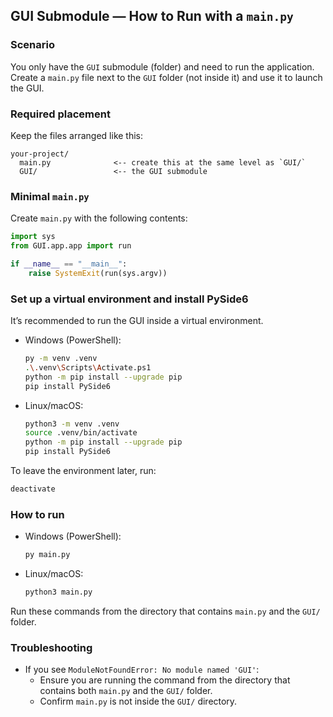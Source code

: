 ## GUI Submodule — How to Run with a `main.py`

### Scenario
You only have the `GUI` submodule (folder) and need to run the application. Create a `main.py` file next to the `GUI` folder (not inside it) and use it to launch the GUI.

### Required placement
Keep the files arranged like this:

```
your-project/
  main.py              <-- create this at the same level as `GUI/`
  GUI/                 <-- the GUI submodule
```

### Minimal `main.py`
Create `main.py` with the following contents:

```python
import sys
from GUI.app.app import run

if __name__ == "__main__":
    raise SystemExit(run(sys.argv))
```

### Set up a virtual environment and install PySide6
It’s recommended to run the GUI inside a virtual environment.

- Windows (PowerShell):
  ```bash
  py -m venv .venv
  .\.venv\Scripts\Activate.ps1
  python -m pip install --upgrade pip
  pip install PySide6
  ```

- Linux/macOS:
  ```bash
  python3 -m venv .venv
  source .venv/bin/activate
  python -m pip install --upgrade pip
  pip install PySide6
  ```

To leave the environment later, run:
```bash
deactivate
```

### How to run
- Windows (PowerShell):
  ```bash
  py main.py
  ```
- Linux/macOS:
  ```bash
  python3 main.py
  ```

Run these commands from the directory that contains `main.py` and the `GUI/` folder.

### Troubleshooting
- If you see `ModuleNotFoundError: No module named 'GUI'`:
  - Ensure you are running the command from the directory that contains both `main.py` and the `GUI/` folder.
  - Confirm `main.py` is not inside the `GUI/` directory.



